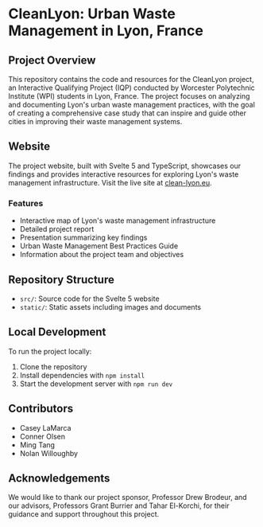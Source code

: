 # CleanLyon: Urban Waste Management in Lyon, France

## Project Overview

This repository contains the code and resources for the CleanLyon project, an Interactive Qualifying Project (IQP) conducted by Worcester Polytechnic Institute (WPI) students in Lyon, France. The project focuses on analyzing and documenting Lyon's urban waste management practices, with the goal of creating a comprehensive case study that can inspire and guide other cities in improving their waste management systems.

## Website

The project website, built with Svelte 5 and TypeScript, showcases our findings and provides interactive resources for exploring Lyon's waste management infrastructure. Visit the live site at [clean-lyon.eu](https://clean-lyon.eu).

### Features

- Interactive map of Lyon's waste management infrastructure
- Detailed project report
- Presentation summarizing key findings
- Urban Waste Management Best Practices Guide
- Information about the project team and objectives

## Repository Structure

- `src/`: Source code for the Svelte 5 website
- `static/`: Static assets including images and documents

## Local Development

To run the project locally:

1. Clone the repository
2. Install dependencies with `npm install`
3. Start the development server with `npm run dev`

## Contributors

- Casey LaMarca
- Conner Olsen
- Ming Tang
- Nolan Willoughby

## Acknowledgements

We would like to thank our project sponsor, Professor Drew Brodeur, and our advisors, Professors Grant Burrier and Tahar El-Korchi, for their guidance and support throughout this project.